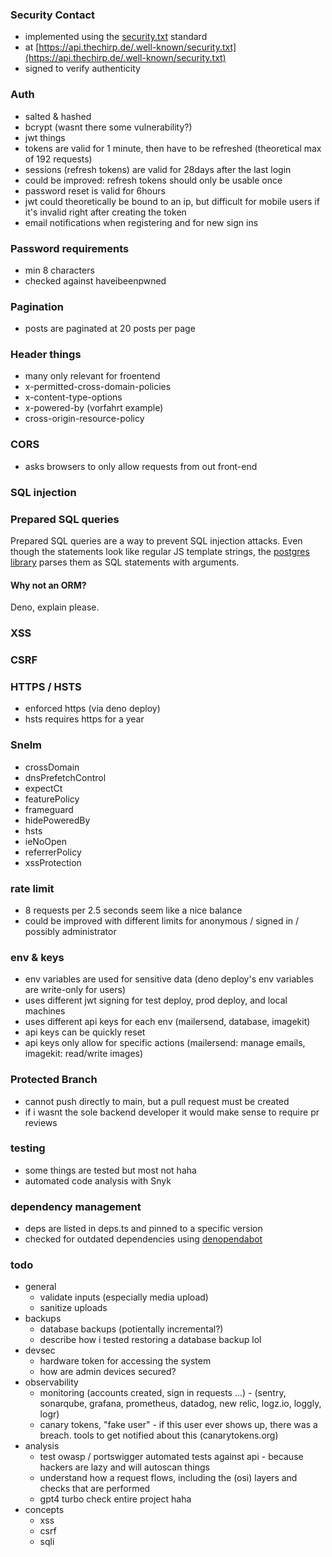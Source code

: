 ### Security Contact
- implemented using the [security.txt](https://securitytxt.org) standard
- at [https://api.thechirp.de/.well-known/security.txt](https://api.thechirp.de/.well-known/security.txt)
- signed to verify authenticity

### Auth
- salted & hashed
- bcrypt (wasnt there some vulnerability?)
- jwt things
- tokens are valid for 1 minute, then have to be refreshed (theoretical max of 192 requests)
- sessions (refresh tokens) are valid for 28days after the last login
- could be improved: refresh tokens should only be usable once
- password reset is valid for 6hours
- jwt could theoretically be bound to an ip, but difficult for mobile users if it's invalid right after creating the token
- email notifications when registering and for new sign ins

### Password requirements
- min 8 characters
- checked against haveibeenpwned

### Pagination
- posts are paginated at 20 posts per page

### Header things
- many only relevant for froentend
- x-permitted-cross-domain-policies
- x-content-type-options
- x-powered-by (vorfahrt example)
- cross-origin-resource-policy

### CORS
- asks browsers to only allow requests from out front-end

### SQL injection

### Prepared SQL queries
Prepared SQL queries are a way to prevent SQL injection attacks.
Even though the statements look like regular JS template strings, the [postgres library](https://deno-postgres.com/#/?id=template-strings) parses them as SQL statements with arguments.

#### Why not an ORM?
Deno, explain please.

### XSS

### CSRF

### HTTPS / HSTS
- enforced https (via deno deploy)
- hsts requires https for a year

### Snelm
- crossDomain
- dnsPrefetchControl
- expectCt
- featurePolicy
- frameguard
- hidePoweredBy
- hsts
- ieNoOpen
- referrerPolicy
- xssProtection

### rate limit
- 8 requests per 2.5 seconds seem like a nice balance
- could be improved with different limits for anonymous / signed in / possibly administrator

### env & keys
- env variables are used for sensitive data (deno deploy's env variables are write-only for users)
- uses different jwt signing for test deploy, prod deploy, and local machines
- uses different api keys for each env (mailersend, database, imagekit)
- api keys can be quickly reset
- api keys only allow for specific actions (mailersend: manage emails, imagekit: read/write images)

### Protected Branch
- cannot push directly to main, but a pull request must be created
- if i wasnt the sole backend developer it would make sense to require pr reviews

### testing
- some things are tested but most not haha
- automated code analysis with Snyk 

### dependency management
- deps are listed in deps.ts and pinned to a specific version
- checked for outdated dependencies using [denopendabot](https://github.com/hasundue/denopendabot)

### todo
- general
  - validate inputs (especially media upload)
  - sanitize uploads
- backups
  - database backups (potientally incremental?)
  - describe how i tested restoring a database backup lol
- devsec
  - hardware token for accessing the system
  - how are admin devices secured?
- observability
  - monitoring (accounts created, sign in requests ...) - (sentry, sonarqube, grafana, prometheus, datadog, new relic, logz.io, loggly, logr)
  - canary tokens, "fake user" - if this user ever shows up, there was a breach. tools to get notified about this (canarytokens.org)
- analysis
  - test owasp / portswigger automated tests against api - because hackers are lazy and will autoscan things
  - understand how a request flows, including the (osi) layers and checks that are performed
  - gpt4 turbo check entire project haha
- concepts
  - xss
  - csrf
  - sqli
